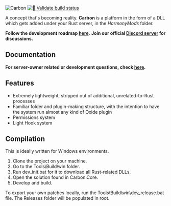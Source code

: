 ![Carbon](https://i.imgur.com/sG6X07A.jpg)
[![🦺 Validate build status](https://github.com/Carbon-Modding/Carbon.Core/actions/workflows/alpha-build.yml/badge.svg)](https://github.com/Carbon-Modding/Carbon.Core/actions/workflows/alpha-build.yml)

A concept that's becoming reality. **Carbon** is a platform in the form of a DLL which gets added under your Rust server, in the *HarmonyMods* folder. 

**Follow the development roadmap [here](https://trello.com/b/FMTfHkSg/carboncore).**
**Join our official [Discord server](https://discord.gg/eXPcNKK4yd) for discussions.**

## Documentation
**For server-owner related or development questions, check [here](https://carbon-modding.gitbook.io/docs).**

## Features
* Extremely lightweight, stripped out of additional, unrelated-to-Rust processes
* Familiar folder and plugin-making structure, with the intention to have the system run almost any kind of Oxide plugin
* Permissions system
* Light Hook system

## Compilation
This is ideally written for Windows environments.
1. Clone the project on your machine.
1. Go to the Tools\Build\win folder.
1. Run dev_init.bat for it to download all Rust-related DLLs.
1. Open the solution found in Carbon.Core.
1. Develop and build.

To export your own patches locally, run the Tools\Build\win\dev_release.bat file. The Releases folder will be populated in root. 
